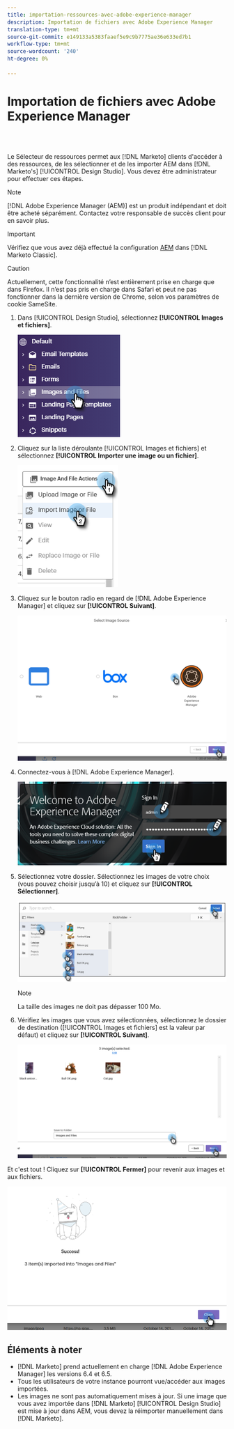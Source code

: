 ```yaml
---
title: importation-ressources-avec-adobe-experience-manager
description: Importation de fichiers avec Adobe Experience Manager
translation-type: tm+mt
source-git-commit: e149133a5383faaef5e9c9b7775ae36e633ed7b1
workflow-type: tm+mt
source-wordcount: '240'
ht-degree: 0%

---
```



# Importation de fichiers avec Adobe Experience Manager

<br> 

Le Sélecteur de ressources permet aux [!DNL Marketo] clients d&#39;accéder à des ressources, de les sélectionner et de les importer AEM dans [!DNL Marketo's] [!UICONTROL Design Studio]. Vous devez être administrateur pour effectuer ces étapes.

>[!NOTE]
>[!DNL Adobe Experience Manager (AEM)] est un produit indépendant et doit être acheté séparément. Contactez votre responsable de succès client pour en savoir plus.

>[!IMPORTANT]
>Vérifiez que vous avez déjà effectué la configuration [AEM](https://docs.marketo.com/x/FwPLAQ) dans [!DNL Marketo Classic].

>[!CAUTION]
>
>Actuellement, cette fonctionnalité n’est entièrement prise en charge que dans Firefox. Il n’est pas pris en charge dans Safari et peut ne pas fonctionner dans la dernière version de Chrome, selon vos paramètres de cookie SameSite.

1. Dans [!UICONTROL Design Studio], sélectionnez **[!UICONTROL Images et fichiers]**.

   ![Image un](/help/sky/assets/design-studio/importing-assets-with-adobe-experience-manager/importing-assets-with-adobe-experience-manager-1.png)

1. Cliquez sur la liste déroulante [!UICONTROL Images et fichiers] et sélectionnez **[!UICONTROL Importer une image ou un fichier]**.

   ![Image 2](/help/sky/assets/design-studio/importing-assets-with-adobe-experience-manager/importing-assets-with-adobe-experience-manager-2.png)

1. Cliquez sur le bouton radio en regard de [!DNL Adobe Experience Manager] et cliquez sur **[!UICONTROL Suivant]**.

   ![Image trois](/help/sky/assets/design-studio/importing-assets-with-adobe-experience-manager/importing-assets-with-adobe-experience-manager-3.png)

1. Connectez-vous à [!DNL Adobe Experience Manager].

   ![Image 4](/help/sky/assets/design-studio/importing-assets-with-adobe-experience-manager/importing-assets-with-adobe-experience-manager-4.png)

1. Sélectionnez votre dossier. Sélectionnez les images de votre choix (vous pouvez choisir jusqu’à 10) et cliquez sur **[!UICONTROL Sélectionner]**.

   ![Image 5](/help/sky/assets/design-studio/importing-assets-with-adobe-experience-manager/importing-assets-with-adobe-experience-manager-5.png)

   >[!NOTE]
   >
   >La taille des images ne doit pas dépasser 100 Mo.

1. Vérifiez les images que vous avez sélectionnées, sélectionnez le dossier de destination ([!UICONTROL Images et fichiers] est la valeur par défaut) et cliquez sur **[!UICONTROL Suivant]**.

   ![Image six](/help/sky/assets/design-studio/importing-assets-with-adobe-experience-manager/importing-assets-with-adobe-experience-manager-6.png)

Et c&#39;est tout ! Cliquez sur **[!UICONTROL Fermer]** pour revenir aux images et aux fichiers.

![Image sept](/help/sky/assets/design-studio/importing-assets-with-adobe-experience-manager/importing-assets-with-adobe-experience-manager-7.png)

## Éléments à noter

* [!DNL Marketo] prend actuellement en charge  [!DNL Adobe Experience Manager] les versions 6.4 et 6.5.
* Tous les utilisateurs de votre instance pourront vue/accéder aux images importées.
* Les images ne sont pas automatiquement mises à jour. Si une image que vous avez importée dans [!DNL Marketo] [!UICONTROL Design Studio] est mise à jour dans AEM, vous devez la réimporter manuellement dans [!DNL Marketo].
